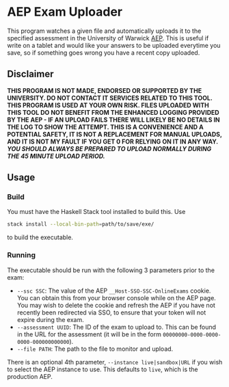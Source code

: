 # AEP Exam Uploader

This program watches a given file and automatically uploads it to the specified assessment in the University of Warwick [AEP](https://altexams.warwick.ac.uk). This is useful if write on a tablet and would like your answers to be uploaded everytime you save, so if something goes wrong you have a recent copy uploaded.

## Disclaimer

**THIS PROGRAM IS NOT MADE, ENDORSED OR SUPPORTED BY THE UNIVERSITY. DO NOT CONTACT IT SERVICES RELATED TO THIS TOOL. THIS PROGRAM IS USED AT YOUR OWN RISK. FILES UPLOADED WITH THIS TOOL DO NOT BENEFIT FROM THE ENHANCED LOGGING PROVIDED BY THE AEP - IF AN UPLOAD FAILS THERE WILL LIKELY BE NO DETAILS IN THE LOG TO SHOW THE ATTEMPT. THIS IS A CONVENIENCE AND A POTENTIAL SAFETY, IT IS NOT A REPLACEMENT FOR MANUAL UPLOADS, AND IT IS NOT MY FAULT IF YOU GET 0 FOR RELYING ON IT IN ANY WAY. *YOU SHOULD ALWAYS BE PREPARED TO UPLOAD NORMALLY DURING THE 45 MINUTE UPLOAD PERIOD.***

## Usage
### Build

You must have the Haskell Stack tool installed to build this. Use
```sh
stack install --local-bin-path=path/to/save/exe/
```
to build the executable.

### Running

The executable should be run with the following 3 parameters prior to the exam:

- `--ssc SSC`: The value of the AEP `__Host-SSO-SSC-OnlineExams` cookie. You can obtain this from your browser console while on the AEP page. You may wish to delete the cookie and refresh the AEP if you have not recently been redirected via SSO, to ensure that your token will not expire during the exam.
- `--assessment UUID`: The ID of the exam to upload to. This can be found in the URL for the assessment (it will be in the form `00000000-0000-0000-0000-000000000000`).
- `--file PATH`: The path to the file to monitor and upload.

There is an optional 4th parameter, `--instance live|sandbox|URL` if you wish to select the AEP instance to use. This defaults to `live`, which is the production AEP.
